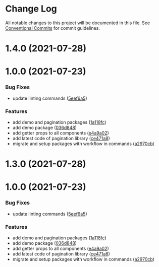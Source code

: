 # Change Log

All notable changes to this project will be documented in this file.
See [Conventional Commits](https://conventionalcommits.org) for commit guidelines.

# 1.4.0 (2021-07-28)



# 1.0.0 (2021-07-23)


### Bug Fixes

* update linting commands ([5eef6a5](https://github.com/niconiahi/ajna/commit/5eef6a5415446025a0d55fdf49b17c1acb9c1a12))


### Features

* add demo and pagination packages ([1a118fc](https://github.com/niconiahi/ajna/commit/1a118fcc8be8a6d42540afe7d51cd927f768aefd))
* add demo package ([036d848](https://github.com/niconiahi/ajna/commit/036d84882015eab5c9cc7958516054458dd0476c))
* add getter props to all components ([e4a9a02](https://github.com/niconiahi/ajna/commit/e4a9a02a2feaf37b901a2801778af5612d945677))
* add latest code of pagination library ([ce471a8](https://github.com/niconiahi/ajna/commit/ce471a83de2bf6bae2a3b1e634bed25e24367350))
* migrate and setup packages with workflow in commands ([a2970cb](https://github.com/niconiahi/ajna/commit/a2970cbe5a6bebe8df875e040df14651dbab0e0b))





# 1.3.0 (2021-07-28)



# 1.0.0 (2021-07-23)


### Bug Fixes

* update linting commands ([5eef6a5](https://github.com/niconiahi/ajna/commit/5eef6a5415446025a0d55fdf49b17c1acb9c1a12))


### Features

* add demo and pagination packages ([1a118fc](https://github.com/niconiahi/ajna/commit/1a118fcc8be8a6d42540afe7d51cd927f768aefd))
* add demo package ([036d848](https://github.com/niconiahi/ajna/commit/036d84882015eab5c9cc7958516054458dd0476c))
* add getter props to all components ([e4a9a02](https://github.com/niconiahi/ajna/commit/e4a9a02a2feaf37b901a2801778af5612d945677))
* add latest code of pagination library ([ce471a8](https://github.com/niconiahi/ajna/commit/ce471a83de2bf6bae2a3b1e634bed25e24367350))
* migrate and setup packages with workflow in commands ([a2970cb](https://github.com/niconiahi/ajna/commit/a2970cbe5a6bebe8df875e040df14651dbab0e0b))
